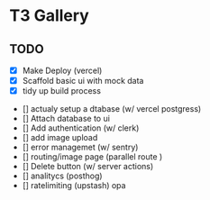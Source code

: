 # T3 Gallery 

## TODO

- [x] Make Deploy (vercel)
- [x] Scaffold basic ui with mock data 
- [x] tidy up build process
- []  actualy setup a dtabase (w/ vercel postgress)
- [] Attach database to ui 
- [] Add authentication (w/ clerk)
- [] add image upload
- [] error managemet (w/ sentry)
- [] routing/image page (parallel route )
- [] Delete button (w/ server actions)
- [] analitycs (posthog)
- [] ratelimiting (upstash)
opa
